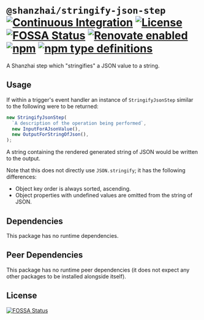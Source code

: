 # `@shanzhai/stringify-json-step` [![Continuous Integration](https://github.com/jameswilddev/shanzhai/workflows/Continuous%20Integration/badge.svg)](https://github.com/jameswilddev/shanzhai/actions) [![License](https://img.shields.io/github/license/jameswilddev/shanzhai.svg)](https://github.com/jameswilddev/shanzhai/blob/master/license) [![FOSSA Status](https://app.fossa.io/api/projects/git%2Bgithub.com%2Fjameswilddev%2Fshanzhai.svg?type=shield)](https://app.fossa.io/projects/git%2Bgithub.com%2Fjameswilddev%2Fshanzhai?ref=badge_shield) [![Renovate enabled](https://img.shields.io/badge/renovate-enabled-brightgreen.svg)](https://renovatebot.com/) [![npm](https://img.shields.io/npm/v/@shanzhai/stringify-json-step.svg)](https://www.npmjs.com/package/@shanzhai/stringify-json-step) [![npm type definitions](https://img.shields.io/npm/types/@shanzhai/stringify-json-step.svg)](https://www.npmjs.com/package/@shanzhai/stringify-json-step)

A Shanzhai step which "stringifies" a JSON value to a string.

## Usage

If within a trigger's event handler an instance of `StringifyJsonStep` similar
to the following were to be returned:

```typescript
new StringifyJsonStep(
  `A description of the operation being performed`,
  new InputForAJsonValue(),
  new OutputForStringOfJson(),
);
```

A string containing the rendered generated string of JSON would be written to
the output.

Note that this does not directly use `JSON.stringify`; it has the following
differences:

- Object key order is always sorted, ascending.
- Object properties with undefined values are omitted from the string of JSON.

## Dependencies

This package has no runtime dependencies.

## Peer Dependencies

This package has no runtime peer dependencies (it does not expect any other packages to be installed alongside itself).

## License

[![FOSSA Status](https://app.fossa.io/api/projects/git%2Bgithub.com%2Fjameswilddev%2Fshanzhai.svg?type=large)](https://app.fossa.io/projects/git%2Bgithub.com%2Fjameswilddev%2Fshanzhai?ref=badge_large)
